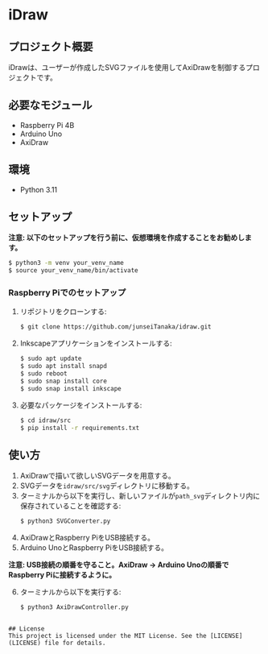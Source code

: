 # iDraw

## プロジェクト概要
iDrawは、ユーザーが作成したSVGファイルを使用してAxiDrawを制御するプロジェクトです。

## 必要なモジュール
- Raspberry Pi 4B
- Arduino Uno
- AxiDraw

## 環境
- Python 3.11

## セットアップ

**注意: 以下のセットアップを行う前に、仮想環境を作成することをお勧めします。**

```sh
$ python3 -m venv your_venv_name
$ source your_venv_name/bin/activate
```

### Raspberry Piでのセットアップ

1. リポジトリをクローンする:
    ```sh
    $ git clone https://github.com/junseiTanaka/idraw.git
    ```

2. Inkscapeアプリケーションをインストールする:
    ```sh
    $ sudo apt update
    $ sudo apt install snapd
    $ sudo reboot
    $ sudo snap install core
    $ sudo snap install inkscape
    ```

3. 必要なパッケージをインストールする:
    ```sh
    $ cd idraw/src
    $ pip install -r requirements.txt
    ```

## 使い方

1. AxiDrawで描いて欲しいSVGデータを用意する。
2. SVGデータを`idraw/src/svg`ディレクトリに移動する。
3. ターミナルから以下を実行し、新しいファイルが`path_svg`ディレクトリ内に保存されていることを確認する:
    ```sh
    $ python3 SVGConverter.py
    ```
4. AxiDrawとRaspberry PiをUSB接続する。
5. Arduino UnoとRaspberry PiをUSB接続する。

**注意: USB接続の順番を守ること。AxiDraw → Arduino Unoの順番でRaspberry Piに接続するように。**

6. ターミナルから以下を実行する:
    ```sh
    $ python3 AxiDrawController.py
    ```
```

## License
This project is licensed under the MIT License. See the [LICENSE](LICENSE) file for details.
```
